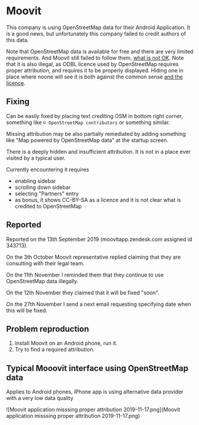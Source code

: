 # Moovit

This company is using OpenStreetMap data for their Android Application. It is a good news, but unfortunately this company failed to credit authors of this data.

Note that OpenStreetMap data is available for free and there are very limited requirements. And Moovit still failed to follow them, [what is not OK](../README.md). Note that it is also illegal, as ODBL licence used by OpenStreetMap requires proper attribution, and requires it to be properly displayed. Hiding one in place where noone will see it is both against the common sense [and the licence](../README.md).

## Fixing
Can be easily fixed by placing text crediting OSM in bottom right corner, something like `© OpenStreetMap contributors` or something similar.

Missing attribution may be also partially remediated by adding something like "Map powered by OpenStreetMap data" at the startup screen.

There is a deeply hidden and insufficient attribution. It is not in a place ever visited by a typical user.

Currently encountering it requires

- enabling sidebar
- scrolling down sidebar
- selecting "Partners" entry
- as bonus, it shows CC-BY-SA as a licence and it is not clear what is credited to OpenStreetMap

## Reported

Reported on the 13th September 2019 (moovitapp.zendesk.com assigned id 343713).

On the 3th October Moovit representative replied claiming that they are consulting with their legal team.

On the 11th November I reminded them that they continue to use OpenStreetMap data illegally.

On the 12th November they claimed that it will be fixed "soon".

On the 27th November I send a next email requesting specifying date when this will be fixed.

## Problem reproduction

1. Install Moovit on an Android phone, run it.
2. Try to find a required attribution.

## Typical Mooovit interface using OpenStreetMap data

Applies to Android phones, iPhone app is using alternative data provider with a very low data quality

![Moovit application misssing proper attribution 2019-11-17.png](Moovit application misssing proper attribution 2019-11-17.png)